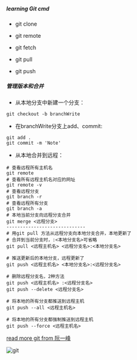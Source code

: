 ##### learning Git cmd

- git clone

- git remote

- git fetch

- git pull

- git push

#####  管理版本和合并
- 从本地分支中新建一个分支：
```shell
git checkout -b branchWrite
```

- 在branchWrite分支上add、commit:
```shell
git add .
git commit -m 'Note'
```

- 从本地合并到远程：
```shell
# 查看远程所有主机名
git remote
# 查看所有远程主机名对应的网址
git remote -v
# 查看远程分支
git branch -r
# 查看远程所有分支
git branch -a
# 本地当前分支向远程分支合并
git merge <远程分支>
-----------------------------
# 用git pull 方法从远程分支向本地分支合并，本地更新了
# 合并到当前分支时，:<本地分支名>可省略 
git pull <远程主机名> <远程分支名>:<本地分支名>

# 推送更新后的本地分支，远程更新了
git push <远程主机名> <本地分支名>:<远程分支名>

# 删除远程分支名，2种方法
git push <远程主机名> :<远程分支名>
git push --delete <远程分支名>

# 将本地的所有分支都推送到远程主机
git push --all <远程主机名>

# 将本地的所有分支都强制推送到远程主机
git push --force <远程主机名>
```

[read more git from 阮一峰](http://www.ruanyifeng.com/blog/2014/06/git_remote.html)

![git](http://image.beekka.com/blog/2014/bg2014061202.jpg)




